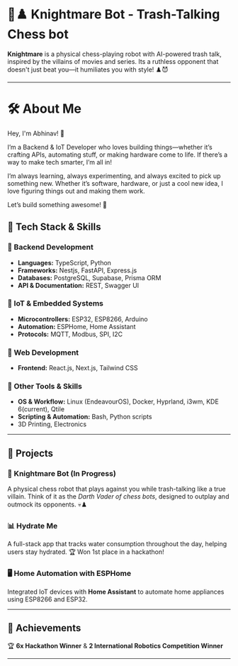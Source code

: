 # 👾♟️ Knightmare Bot - Trash-Talking Chess bot

**Knightmare** is a physical chess-playing robot with AI-powered trash talk, inspired by the villains of movies and series. Its a ruthless opponent that doesn't just beat you—it humiliates you with style! ♟️😈

---

# 🛠️ About Me

Hey, I'm Abhinav! 👋

I’m a Backend & IoT Developer who loves building things—whether it’s crafting APIs, automating stuff, or making hardware come to life. If there’s a way to make tech smarter, I’m all in!

I’m always learning, always experimenting, and always excited to pick up something new. Whether it’s software, hardware, or just a cool new idea, I love figuring things out and making them work.

Let’s build something awesome! 🚀

## 🔧 Tech Stack & Skills

### 🔹 Backend Development
- **Languages:** TypeScript, Python
- **Frameworks:** Nestjs, FastAPI, Express.js
- **Databases:** PostgreSQL, Supabase, Prisma ORM
- **API & Documentation:** REST, Swagger UI

### 🔹 IoT & Embedded Systems
- **Microcontrollers:** ESP32, ESP8266, Arduino
- **Automation:** ESPHome, Home Assistant
- **Protocols:** MQTT, Modbus, SPI, I2C

### 🔹 Web Development
- **Frontend:** React.js, Next.js, Tailwind CSS

### 🔹 Other Tools & Skills
- **OS & Workflow:** Linux (EndeavourOS), Docker, Hyprland, i3wm, KDE 6(current), Qtile
- **Scripting & Automation:** Bash, Python scripts
- 3D Printing, Electronics
---

## 🚀 Projects

### **👾 Knightmare Bot (In Progress)**
A physical chess robot that plays against you while trash-talking like a true villain. Think of it as the *Darth Vader of chess bots*, designed to outplay and outmock its opponents. 💀♟️

### **📊 Hydrate Me**
A full-stack app that tracks water consumption throughout the day, helping users stay hydrated. 🏆 Won 1st place in a hackathon!

### **🖥️ Home Automation with ESPHome**
Integrated IoT devices with **Home Assistant** to automate home appliances using ESP8266 and ESP32.

---

## 📌 Achievements
🏆 **6x Hackathon Winner** & **2 International Robotics Competition Winner**

---
